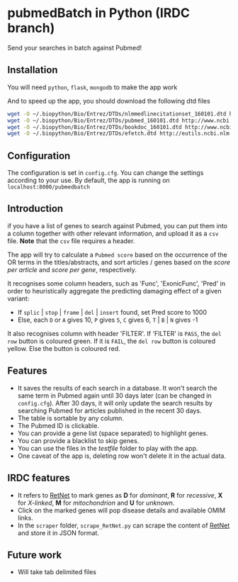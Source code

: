 pubmedBatch in Python (IRDC branch)
==============================
Send your searches in batch against Pubmed!

Installation
------------
You will need `python`, `flask`, `mongodb` to make the app work

And to speed up the app, you should download the following dtd files
```bash
wget -O ~/.biopython/Bio/Entrez/DTDs/nlmmedlinecitationset_160101.dtd http://www.ncbi.nlm.nih.gov/corehtml/query/DTD/nlmmedlinecitationset_160101.dtd
wget -O ~/.biopython/Bio/Entrez/DTDs/pubmed_160101.dtd http://www.ncbi.nlm.nih.gov/corehtml/query/DTD/pubmed_160101.dtd
wget -O ~/.biopython/Bio/Entrez/DTDs/bookdoc_160101.dtd http://www.ncbi.nlm.nih.gov/corehtml/query/DTD/bookdoc_160101.dtd
wget -O ~/.biopython/Bio/Entrez/DTDs/efetch.dtd http://eutils.ncbi.nlm.nih.gov/eutils/dtd/20131226/efetch.dtd
```
Configuration
-------------
The configuration is set in `config.cfg`.
You can change the settings according to your use.
By default, the app is running on `localhost:8000/pubmedbatch`

Introduction
------------
if you have a list of genes to search against Pubmed, you can put them into a column together with other relevant information, and upload it as a `csv` file. **Note** that the `csv` file requires a header.

The app will try to calculate a `Pubmed score` based on the occurrence of the OR terms in the titles/abstracts, and sort articles / genes based on the *score per article* and *score per gene*, respectively.

It recognises some column headers, such as 'Func', 'ExonicFunc', 'Pred' in order to heuristically aggregate the predicting damaging effect of a given variant:  
* If `splic` | `stop` | `frame` | `del` | `insert` found, set Pred score to 1000
* Else, each `D` or `A` gives 10, `P` gives `5`, `C` gives 6, `T` | `B` | `N` gives -1  

It also recognises column with header 'FILTER'. If 'FILTER' is `PASS`, the `del row` button is coloured green. If it is `FAIL`, the `del row` button is coloured yellow. Else the button is coloured red.

Features
--------
* It saves the results of each search in a database. It won't search the same term in Pubmed again until 30 days later (can be changed in `config.cfg`). After 30 days, it will only update the search results by searching Pubmed for articles published in the recent 30 days.
* The table is sortable by any column.
* The Pubmed ID is clickable.
* You can provide a gene list (space separated) to highlight genes.
* You can provide a blacklist to skip genes.
* You can use the files in the *testfile* folder to play with the app.
* One caveat of the app is, deleting row won't delete it in the actual data. 

IRDC features
-------------
* It refers to [RetNet](https://sph.uth.edu/Retnet/) to mark genes as **D** for *dominant*, **R** for *recessive*, **X** for *X-linked*, **M** for *mitochondrion* and **U** for *unknown*.
* Click on the marked genes will pop disease details and available OMIM links.
* In the `scraper` folder, `scrape_RetNet.py` can scrape the content of [RetNet](https://sph.uth.edu/Retnet/disease.htm) and store it in JSON format.

Future work
-----------
* Will take tab delimited files